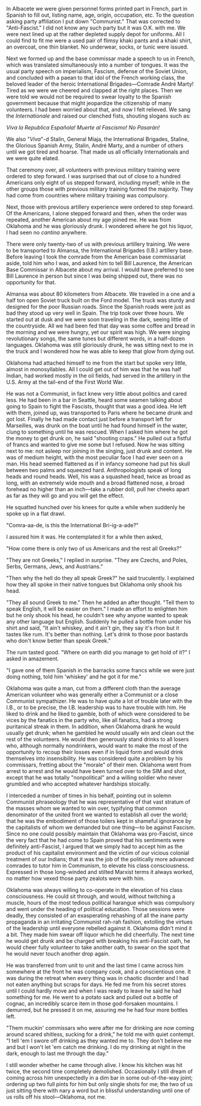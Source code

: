 In Albacete we were given personnel forms printed part in French, part in Spanish to fill out, listing name, age, origin, occupation, etc. To the question asking party affiliation I put down "Communist." That was corrected to "Anti-Fascist." I did not know any such party but it was O.K. with me. We were next lined up at the rather depleted supply depot for uniforms. All I could find to fit me were a used pair of flimsy khaki pants and a khaki shirt, an overcoat, one thin blanket. No underwear, socks, or tunic were issued.

Next we formed up and the base commissar made a speech to us in French, which was translated simultaneously into a number of tongues. It was the usual party speech on imperialism, Fascism, defense of the Soviet Union, and concluded with a paean to that idol of the French working class, the beloved leader of the heroic International Brigades—Comrade André Marty! Tired as we were we cheered and clapped at the right places. Then we were told we would not be required to swear loyalty to the Spanish government because that might jeopardize the citizenship of many volunteers. I had been worried about that, and now I felt relieved. We sang the <em>lnternationale</em> and raised our clenched fists, shouting slogans such as:

<em>
Viva la Republica Española!
Muerte al Fascismo!
No Pasarán!
</em>

We also "<em>Viva</em>"-d Stalin, General Miaja, the International Brigades, Staline, the Glorious Spanish Army, Stalin, André Marty, and a number of others until we got tired and hoarse. That made us all officially Internationals and we were quite elated.

That ceremony over, all volunteers with previous military training were ordered to step forward. I was surprised that out of close to a hundred Americans only eight of us stepped forward, including myself; while in the other groups those with previous military training formed the majority. They had come from countries where military training was compulsory.

Next, those with previous artillery experience were ordered to step forward. Of the Americans, I alone stepped forward and then, when the order was repeated, another American about my age joined me. He was from Oklahoma and he was gloriously drunk. I wondered where he got his liquor, I had seen no <em>cantina</em> anywhere.

There were only twenty-two of us with previous artillery training. We were to be transported to Almansa, the International Brigades (I.B.) artillery base. Before leaving I took the comrade from the American base commissariat aside, told him who I was, and asked him to tell Bill Laurence, the American Base Commissar in Albacete about my arrival. I would have preferred to see Bill Laurence in person but since I was being shipped out, there was no opportunity for that.

Almansa was about 80 kilometers from Albacete. We traveled in a one and a half ton open Soviet truck built on the Ford model. The truck was sturdy and designed for the poor Russian roads. Since the Spanish roads were just as bad they stood up very well in Spain. The trip took over three hours. We started out at dusk and we were soon traveling in the dark, seeing little of the countryside. All we had been fed that day was some coffee and bread in the morning and we were hungry, yet our spirit was high. We were singing revolutionary songs, the same tunes but different words, in a half-dozen languages. Oklahoma was still gloriously drunk, he was sitting next to me in the truck and I wondered how he was able to keep that glow from dying out.

Oklahoma had attached himself to me from the start but spoke very little, almost in monosyllables. All I could get out of him was that he was half Indian, had worked mostly in the oil fields, had served in the artillery in the U.S. Army at the tail-end of the First World War.

He was not a Communist, in fact knew very little about politics and cared less. He had been in a bar in Seattle, heard some seamen talking about going to Spain to fight the Fascists, thought that was a good idea. He left with them, joined up, was transported to Paris where he became drunk and got lost. Finally he had made contact just before a transport left for Marseilles, was drunk on the boat until he had found himself in the water, clung to something until he was rescued. When I asked him where he got the money to get drunk on, he said "shooting craps." He pulled out a fistful of francs and wanted to give me some but I refused. Now he was sitting next to me: not asleep nor joining in the singing, just drunk and content. He was of medium height, with the most peculiar face I had ever seen on a man. His head seemed flattened as if in infancy someone had put his skull between two palms and squeezed hard. Anthropologists speak of long heads and round heads. Well, his was a squashed head, twice as broad as long, with an extremely wide mouth and a broad flattened nose, a broad forehead no higher than an inch—take a rubber doll, pull her cheeks apart as far as they will go and you will get the effect.

He squatted hunched over his knees for quite a while when suddenly he spoke up in a flat drawl.

"Comra-aa-de, is this the International Bri-ig-a-ade?"

I assured him it was. He contemplated it for a while then asked,

"How come there is only two of us Americans and the rest all Greeks?"

"They are not Greeks," I replied in surprise. "They are Czechs, and Poles, Serbs, Germans, Jews, and Austrians."

"Then why the hell do they all speak Greek?" he said truculently. I explained how they all spoke in their native tongues but Oklahoma only shook his head.

"They all sound Greek to me." Then he added an after thought. "Tell them to speak English, it will be easier on them." I made an effort to enlighten him but he only shook his head, he couldn't see why anyone wanted to speak any other language but English. Suddenly he pulled a bottle from under his shirt and said, "It ain't whiskey, and it ain't gin, they say it's rhon but it tastes like rum. It's better than nothing. Let's drink to those poor bastards who don't know better than speak Greek."

The rum tasted good. "Where on earth did you manage to get hold of it?" I asked in amazement.

"I gave one of them Spanish in the barracks some francs while we were just doing nothing, told him 'whiskey' and he got it for me."

Oklahoma was quite a man, cut from a different cloth than the average American volunteer who was generally either a Communist or a close Communist sympathizer. He was to have quite a lot of trouble later with the I.B., or to be precise, the I.B. leadership was to have trouble with him. He liked to drink and he liked to gamble, both of which were considered to be vices by the fanatics in the party who, like all fanatics, had a strong puritanical streak in them. In addition, when Oklahoma drank he would usually get drunk; when he gambled he would usually win and clean out the rest of the volunteers. He would then generously stand drinks to all losers who, although normally nondrinkers, would want to make the most of the opportunity to recoup their losses even if in liquid form and would drink themselves into insensibility. He was considered quite a problem by his commissars, fretting about the "morale" of their men. Oklahoma went from arrest to arrest and he would have been turned over to the SIM and shot, except that he was totally "nonpolitical" and a willing soldier who never grumbled and who accepted whatever hardships stoically.

I interceded a number of times in his behalf, pointing out in solemn Communist phraseology that he was representative of that vast stratum of the masses whom we wanted to win over, typifying that common denominator of the united front we wanted to establish all over the world; that he was the embodiment of those toilers kept in shameful ignorance by the capitalists of whom we demanded but one thing—to be against Fascism. Since no one could possibly maintain that Oklahoma was pro-Fascist, since the very fact that he had come to Spain proved that his sentiments were definitely anti-Fascist, I argued that we simply had to accept him as the product of his capitalist environment and the victim of our vicious colonial treatment of our Indians; that it was the job of the politically more advanced comrades to tutor him in Communism, to elevate his class consciousness. Expressed in those long-winded and stilted Marxist terms it always worked, no matter how vexed those party zealots were with him.

Oklahoma was always willing to co-operate in the elevation of his class consciousness. He could sit through, and would, without twitching a muscle, hours of the most tedious political harangue which was compulsory and went under the heading of political education. Those sessions were deadly, they consisted of an exasperating rehashing of all the inane party propaganda in an irritating Communist rah-rah fashion, extolling the virtues of the leadership until everyone rebelled against it. Oklahoma didn't mind it a bit. They made him swear off liquor which he did cheerfully. The next time he would get drunk and be charged with breaking his anti-Fascist oath, he would cheer fully volunteer to take another oath, to swear on the spot that he would never touch another drop again.

He was transferred from unit to unit and the last time I came across him somewhere at the front he was company cook, and a conscientious one. It was during the retreat when every thing was in chaotic disorder and I had not eaten anything but scraps for days. He fed me from his secret stores until I could hardly move and when I was ready to leave he said he had something for me. He went to a potato sack and pulled out a bottle of cognac, an incredibly scarce item in those god-forsaken mountains. I demurred, but he pressed it on me, assuring me he had four more bottles left.

"Them muckin' commissars who were after me for drinking are now coming around scared shitless, sucking for a drink," he told me with quiet contempt. "I tell 'em I swore off drinking as they wanted me to. They don't believe me and but I won't let 'em catch me drinking. I do my drinking at night in the dark, enough to last me through the day."

I still wonder whether he came through alive. I know his kitchen was hit twice, the second time completely demolished. Occasionally I still dream of coming across him unexpectedly in a dim bar in some out-of-the-way joint; ordering up two full pints for him but only single shots for me; the two of us just sitting there with nary a word but in blissful understanding until one of us rolls off his stool—Oklahoma, not me.
